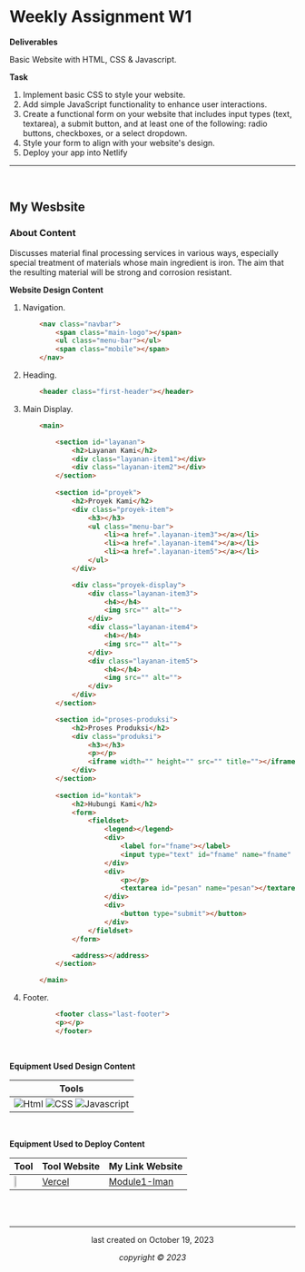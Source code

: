 
# Weekly Assignment W1

**Deliverables**

Basic Website with HTML, CSS & Javascript.

**Task**

1. Implement basic CSS to style your website. 
2. Add simple JavaScript functionality to enhance user interactions.
3. Create a functional form on your website that includes input types (text, textarea), a submit button, and at least one of the following: radio buttons, checkboxes, or a select dropdown.
4. Style your form to align with your website's design.
5. Deploy your app into Netlify


---
</br>

## My Wesbsite

### About Content

Discusses material final processing services in various ways, especially special treatment of materials whose main ingredient is iron. The aim that the resulting material will be strong and corrosion resistant.

**Website Design Content**

1. Navigation.
    ```html
        <nav class="navbar">
            <span class="main-logo"></span>
            <ul class="menu-bar"></ul>
            <span class="mobile"></span>
        </nav>
    ```
2. Heading.
    ```html
        <header class="first-header"></header>
    ```
3. Main Display.
    ```html
        <main>
    
            <section id="layanan">
                <h2>Layanan Kami</h2>
                <div class="layanan-item1"></div>
                <div class="layanan-item2"></div>
            </section>
        
            <section id="proyek">
                <h2>Proyek Kami</h2>
                <div class="proyek-item">
                    <h3></h3>
                    <ul class="menu-bar">
                        <li><a href=".layanan-item3"></a></li>
                        <li><a href=".layanan-item4"></a></li>
                        <li><a href=".layanan-item5"></a></li>
                    </ul>
                </div>

                <div class="proyek-display">
                    <div class="layanan-item3">
                        <h4></h4>
                        <img src="" alt="">
                    </div>            
                    <div class="layanan-item4">
                        <h4></h4>
                        <img src="" alt="">
                    </div>
                    <div class="layanan-item5">
                        <h4></h4>
                        <img src="" alt="">
                    </div>       
                </div>
            </section>

            <section id="proses-produksi">
                <h2>Proses Produksi</h2>
                <div class="produksi">
                    <h3></h3>
                    <p></p>                   
                    <iframe width="" height="" src="" title=""></iframe>
                </div>
            </section>
        
            <section id="kontak">
                <h2>Hubungi Kami</h2>               
                <form>
                    <fieldset>
                        <legend></legend>
                        <div>
                            <label for="fname"></label>
                            <input type="text" id="fname" name="fname" required=""> 
                        </div>
                        <div>
                            <p></p>
                            <textarea id="pesan" name="pesan"></textarea>
                        </div>
                        <div>
                            <button type="submit"></button>
                        </div>
                    </fieldset>
                </form>

                <address></address>
            </section>

        </main>
    ```
4. Footer.
    ```html
            <footer class="last-footer">
            <p></p>
            </footer>
    ```
    <br>

**Equipment Used Design Content**

|      Tools     |
|----------------|
|![Html](https://cdn-icons-png.flaticon.com/128/5968/5968267.png) ![CSS](https://cdn-icons-png.flaticon.com/128/5968/5968242.png) ![Javascript](https://cdn-icons-png.flaticon.com/128/5968/5968292.png) |

<br>

**Equipment Used to Deploy Content**

|       Tool     | Tool Website | My Link Website|
|----------------|--------------|----------------|
|<img width="30%" src="https://logowik.com/content/uploads/images/vercel1868.jpg">|[Vercel](https://vercel.com/)|[Module1-Iman](https://module-1-imanmaris.vercel.app/)|


<br>
<br>

---

<p align="center">last created on October 19, 2023</p>
<p align="center"><i>copyright &copy; 2023</i></p>


